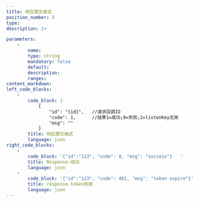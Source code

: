 ```yaml
---
title: 响应报文格式
position_number: 3
type:
description: |+

parameters:
    -
        name:
        type: string
        mandatory: false
        default:
        description:
        ranges:
content_markdown:
left_code_blocks:
    -
        code_block: |-
            {
                "id": "{id}",   //请求回调ID
                "code": 1,      //结果1=成功;0=失败;2=listenKey⽆效
                "msg": ""
            }
        title: 响应报文格式
        language: json
right_code_blocks:
    -
        code_block: '{"id":"123", "code": 0, "msg": "success"}   '
        title: Response-成功
        language: json
    -
        code_block: '{"id":"123", "code": 401, "msg": "token expire"}'
        title: response-token失效
        language: json
---
```

